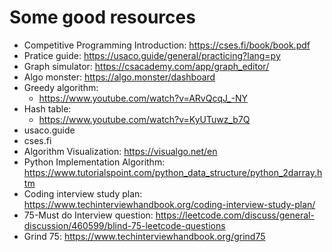 # Some good resources
- Competitive Programming Introduction: https://cses.fi/book/book.pdf
- Pratice guide: https://usaco.guide/general/practicing?lang=py 
- Graph simulator: https://csacademy.com/app/graph_editor/
- Algo monster: https://algo.monster/dashboard
- Greedy algorithm:
  - https://www.youtube.com/watch?v=ARvQcqJ_-NY
- Hash table: 
  - https://www.youtube.com/watch?v=KyUTuwz_b7Q
- usaco.guide
- cses.fi
- Algorithm Visualization: https://visualgo.net/en 
- Python Implementation Algorithm: https://www.tutorialspoint.com/python_data_structure/python_2darray.htm 
- Coding interview study plan: https://www.techinterviewhandbook.org/coding-interview-study-plan/
- 75-Must do Interview question: https://leetcode.com/discuss/general-discussion/460599/blind-75-leetcode-questions 
- Grind 75: https://www.techinterviewhandbook.org/grind75
